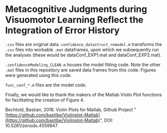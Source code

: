 # Metacognitive Judgments during Visuomotor Learning Reflect the Integration of Error History

`.csv` files are original data. `confidence_datastruct_remodel.m` transforms the `.csv` files into workable `.mat` dataframes, upon which we subsequently run the analyses (these would be dataConf_EXP1.mat and dataConf_EXP2.mat).

`.confidenceModeling_CLEAN.m` houses the model fitting code. Note the other `.mat` files in this repository are saved data frames from this code. Figures were generated using this code.

`func_conf_*.m` files are the model code.

Finally, we would like to thank the makers of the Matlab Violin Plot functions for facilitating the creation of Figure 4.

Bechtold, Bastian, 2016. Violin Plots for Matlab, Github Project
"[https://github.com/bastibe/Violinplot-Matlab](https://github.com/bastibe/Violinplot-Matlab)", DOI: 10.5281/zenodo.4559847
